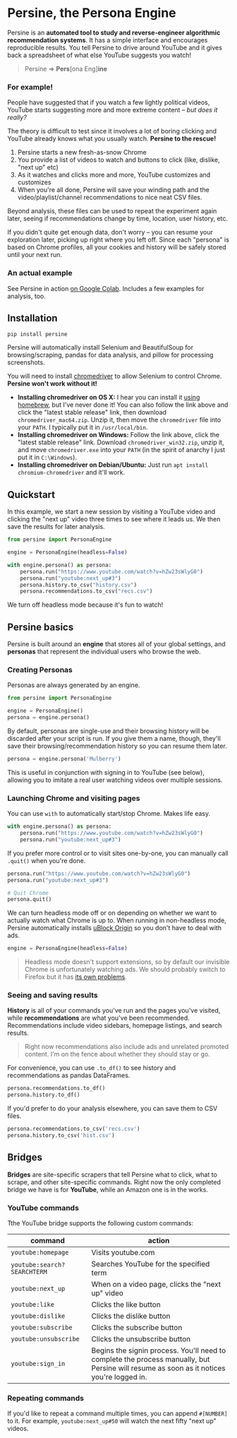 # Persine, the Persona Engine

Persine is an **automated tool to study and reverse-engineer algorithmic recommendation systems**. It has a simple interface and encourages reproducible results. You tell Persine to drive around YouTube and it gives back a spreadsheet of what else YouTube suggests you watch!

> Persine => **Pers**[ona Eng]**ine**

### For example!

People have suggested that if you watch a few lightly political videos, YouTube starts suggesting more and more extreme content – _but does it really?_

The theory is difficult to test since it involves a lot of boring clicking and YouTube already knows what you usually watch. **Persine to the rescue!**

1. Persine starts a new fresh-as-snow Chrome
2. You provide a list of videos to watch and buttons to click (like, dislike, "next up" etc)
3. As it watches and clicks more and more, YouTube customizes and customizes
4. When you're all done, Persine will save your winding path and the video/playlist/channel recommendations to nice neat CSV files.

Beyond analysis, these files can be used to repeat the experiment again later, seeing if recommendations change by time, location, user history, etc.

If you didn't quite get enough data, don't worry – you can resume your exploration later, picking up right where you left off. Since each "persona" is based on Chrome profiles, all your cookies and history will be safely stored until your next run.

### An actual example

See Persine in action [on Google Colab](https://colab.research.google.com/drive/1eAbfwV9mL34LVVIzW4AgwZt5NZJ21LwT?usp=sharing). Includes a few examples for analysis, too.

## Installation

```
pip install persine
```

Persine will automatically install Selenium and BeautifulSoup for browsing/scraping, pandas for data analysis, and pillow for processing screenshots.

You will need to install [chromedriver](https://chromedriver.chromium.org/) to allow Selenium to control Chrome. **Persine won't work without it!**

* **Installing chromedriver on OS X:** I hear you can install it [using homebrew](https://formulae.brew.sh/cask/chromedriver), but I've never done it! You can also follow the link above and click the "latest stable release" link, then download `chromedriver_mac64.zip`. Unzip it, then move the `chromedriver` file into your `PATH`. I typically put it in `/usr/local/bin`.
* **Installing chromedriver on Windows:** Follow the link above, click the "latest stable release" link. Download `chromedriver_win32.zip`, unzip it, and move `chromedriver.exe` into your `PATH` (in the spirit of anarchy I just put it in `C:\Windows`).
* **Installing chromedriver on Debian/Ubuntu:** Just run `apt install chromium-chromedriver` and it'll work.

## Quickstart

In this example, we start a new session by visiting a YouTube video and clicking the "next up" video three times to see where it leads us. We then save the results for later analysis.

```python
from persine import PersonaEngine

engine = PersonaEngine(headless=False)

with engine.persona() as persona:
    persona.run("https://www.youtube.com/watch?v=hZw23sWlyG0")
    persona.run("youtube:next_up#3")
    persona.history.to_csv("history.csv")
    persona.recommendations.to_csv("recs.csv")
```

We turn off headless mode because it's fun to watch!

## Persine basics

Persine is built around an **engine** that stores all of your global settings, and **personas** that represent the individual users who browse the web.

### Creating Personas

Personas are always generated by an engine.

```python
from persine import PersonaEngine

engine = PersonaEngine()
persona = engine.persona()
```

By default, personas are single-use and their browsing history will be discarded after your script is run. If you give them a name, though, they'll save their browsing/recommendation history so you can resume them later.

```python
persona = engine.persona('Mulberry')
```

This is useful in conjunction with signing in to YouTube (see below), allowing you to imitate a real user watching videos over multiple sessions.

### Launching Chrome and visiting pages

You can use `with` to automatically start/stop Chrome. Makes life easy.

```python
with engine.persona() as persona:
    persona.run("https://www.youtube.com/watch?v=hZw23sWlyG0")
    persona.run("youtube:next_up#3")
```

If you prefer more control or to visit sites one-by-one, you can manually call `.quit()` when you're done.

```python
persona.run("https://www.youtube.com/watch?v=hZw23sWlyG0")
persona.run("youtube:next_up#3")

# Quit Chrome
persona.quit()
```

We can turn headless mode off or on depending on whether we want to actually watch what Chrome is up to. When running in non-headless mode, Persine automatically installs [uBlock Origin](https://chrome.google.com/webstore/detail/ublock-origin/cjpalhdlnbpafiamejdnhcphjbkeiagm) so you don't have to deal with ads.

```python
engine = PersonaEngine(headless=False)
```

> Headless mode doesn't support extensions, so by default our invisible Chrome is unfortunately watching ads. We should probably switch to Firefox but it has [its own problems](https://firefox-source-docs.mozilla.org/testing/geckodriver/Notarization.html).
 
### Seeing and saving results

**History** is all of your commands you've run and the pages you've visited, while **recommendations** are what you've been recommended. Recommendations include video sidebars, homepage listings, and search results.

> Right now recommendations also include ads and unrelated promoted content. I'm on the fence about whether they should stay or go.

For convenience, you can use `.to_df()` to see history and recommendations as pandas DataFrames.

```python
persona.recommendations.to_df()
persona.history.to_df()
```

If you'd prefer to do your analysis elsewhere, you can save them to CSV files.

```python
persona.recommendations.to_csv('recs.csv')
persona.history.to_csv('hist.csv')
```

## Bridges

**Bridges** are site-specific scrapers that tell Persine what to click, what to scrape, and other site-specific commands. Right now the only completed bridge we have is for **YouTube**, while an Amazon one is in the works.

### YouTube commands

Tthe YouTube bridge supports the following custom commands:

|command|action|
|---|---|
|`youtube:homepage`|Visits youtube.com|
|`youtube:search?SEARCHTERM`|Searches YouTube for the specified term|
|`youtube:next_up`|When on a video page, clicks the "next up" video|
|`youtube:like`|Clicks the like button|
|`youtube:dislike`|Clicks the dislike button|
|`youtube:subscribe`|Clicks the subscribe button|
|`youtube:unsubscribe`|Clicks the unsubscribe button|
|`youtube:sign_in`|Begins the signin process. You'll need to complete the process manually, but Persine will resume as soon as it notices you're logged in.|

### Repeating commands

If you'd like to repeat a command multiple times, you can append `#[NUMBER]` to it. For example, `youtube:next_up#50` will watch the next fifty "next up" videos.